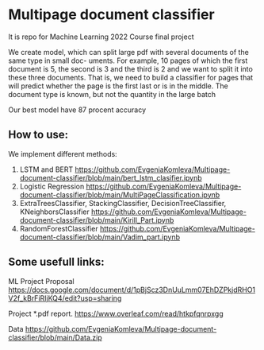 # Multipage document classifier

It is repo for Machine Learning 2022 Course final project 

We create model, which can split large pdf with
several documents of the same type in small doc-
uments. For example, 10 pages of which the first
document is 5, the second is 3 and the third is 2
and we want to split it into these three documents.
That is, we need to build a classifier for pages that
will predict whether the page is the first last or is
in the middle. The document type is known, but
not the quantity in the large batch

Our best model have 87 procent accuracy


## How to use: 

We implement different methods:

1. LSTM and BERT https://github.com/EvgeniaKomleva/Multipage-document-classifier/blob/main/bert_lstm_clasifier.ipynb
2. Logistic Regression https://github.com/EvgeniaKomleva/Multipage-document-classifier/blob/main/MultiPageClassification.ipynb
3. ExtraTreesClassifier, StackingClassifier, DecisionTreeClassifier, KNeighborsClassifier https://github.com/EvgeniaKomleva/Multipage-document-classifier/blob/main/Kirill_Part.ipynb
4. RandomForestClassifier  https://github.com/EvgeniaKomleva/Multipage-document-classifier/blob/main/Vadim_part.ipynb


## Some usefull links:

ML Project Proposal  https://docs.google.com/document/d/1pBjScz3DnUuLmm07EhDZPkjdRHO1V2f_kBrFiRIjKQ4/edit?usp=sharing

Project *.pdf report. https://www.overleaf.com/read/htkpfqnrpxgg

Data https://github.com/EvgeniaKomleva/Multipage-document-classifier/blob/main/Data.zip


